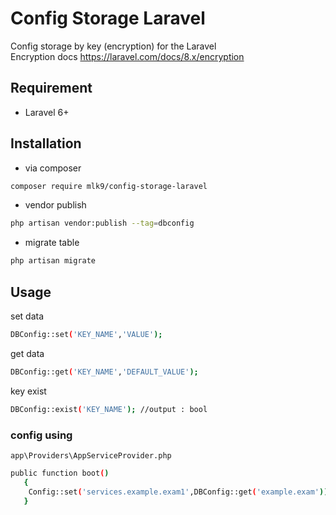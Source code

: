# Config Storage Laravel
Config storage by key (encryption) for the Laravel <br>
Encryption docs https://laravel.com/docs/8.x/encryption

## Requirement
- Laravel 6+
## Installation
- via composer
```sh
composer require mlk9/config-storage-laravel
```
- vendor publish
```sh
php artisan vendor:publish --tag=dbconfig
```
- migrate table
```sh
php artisan migrate
```
## Usage
set data
```sh
DBConfig::set('KEY_NAME','VALUE'); 
```
get data
```sh
DBConfig::get('KEY_NAME','DEFAULT_VALUE'); 
```
key exist
```sh
DBConfig::exist('KEY_NAME'); //output : bool
```
### config using
`app\Providers\AppServiceProvider.php`
```sh
public function boot()
   {
    Config::set('services.example.exam1',DBConfig::get('example.exam'));
   }
```
